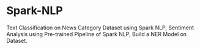 # Spark-NLP
Text Classification on News Category Dataset using Spark NLP, Sentiment Analysis using Pre-trained Pipeline of Spark NLP, Build a NER Model on Dataset.
